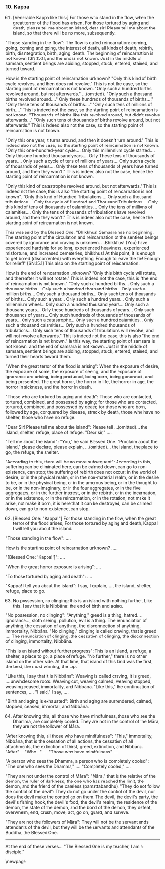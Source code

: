### 10. Kappa

61. [Venerable Kappa like this:] For those who stand in the flow, when the great
    terror of the flood has arisen,
For those tortured by aging and death, please tell me about an island, dear sir!
Please tell me about the island, so that there will be no more, subsequently.

"Those standing in the flow": The flow is called reincarnation: coming, going,
coming and going, the interest of death, all kinds of death, rebirth, birth,
disintegration, birth, aging, death. The beginning of reincarnation is not known
[SN.15.1], and the end is not known. Just in the middle of samsara, sentient
beings are abiding, stopped, stuck, entered, stained, and turned toward.

How is the starting point of reincarnation unknown? "Only this kind of birth
cycle revolves, and then does not revolve." This is not the case, so the
starting point of reincarnation is not known. "Only such a hundred births
revolved around, but not afterwards." ...(omitted). "Only such a thousand births
revolved around...." Only these hundreds of thousands of births...." "Only these
tens of thousands of births...." "Only such tens of millions of birth...." This
is indeed not the case, so the starting point of reincarnation is not known.
"Thousands of births like this revolved around, but didn't revolve
afterwards..." "Only such tens of thousands of births revolve around, but not
afterwards." This is indeed also not the case, so the starting point of
reincarnation is not known.

"Only this one year, it turns around, and then it doesn't turn around." This is
indeed also not the case, so the starting point of reincarnation is not known.
"Only this one-hundred-year cycle.... Only this millennium cycle started....
Only this one hundred thousand years.... Only These tens of thousands of
years.... Only such a cycle of tens of millions of years.... Only such a cycle
of thousands of years.... Only these tens of thousands of years have turned
around, and then they won't." This is indeed also not the case, hence the
starting point of reincarnation is not known.

"Only this kind of catastrophe revolved around, but not afterwards." This is
indeed not the case, this is also "the starting point of reincarnation is not
known". "Only this kind of Hundred Tribulations.... Only such a thousand
tribulations.... Only the cycle of Hundred and Thousand Tribulations.... Only
this kind of tens of thousands of calamities.... Only the tens of millions of
calamities.... Only the tens of thousands of tribulations have revolved around,
and then they won't." This is indeed also not the case, hence the starting point
of reincarnation is not known.

This was said by the Blessed One: "Bhikkhus! Samsara has no beginning. The
starting point of the circulation and reincarnation of the sentient beings
covered by ignorance and craving is unknown. ...Bhikkhus! (You) have experienced
hardship for so long, experienced heaviness, experienced misfortune, and
increased cemeteries, bhikkhus! At this point, it is enough to get bored
(discontented) with everything! Enough to leave the tie! Enough for relief!"
[SN.15.1] This also on the starting point of reincarnation.

How is the end of reincarnation unknown? "Only this birth cycle will rotate, and
thereafter it will not rotate." This is indeed not the case, this is "the end of
reincarnation is not known." "Only such a hundred births... Only such a thousand
births... Only such a hundred thousand births... Only such a million births...
Only such a thousand births... Only such tens of thousands of births... Only
such a year... Only such a hundred years... Only such a millennium wheel... Only
such a hundred thousand years... Only such a thousand years... Only these
hundreds of thousands of years... Only such thousands of years... Only such
hundreds of thousands of thousands of years... Only such a catastrophe... Only
such a hundred calamities... Only such a thousand calamities... Only such a
hundred thousands of tribulations... Only such tens of thousands of tribulations
will revolve, and will not revolve afterwards." This is indeed not the case,
this is also "the end of reincarnation is not known." In this way, the starting
point of samsara is not known, and the end of samsara is not known. Just in the
middle of samsara, sentient beings are abiding, stopped, stuck, entered,
stained, and turned their hearts toward them.

"When the great terror of the flood is arising": When the exposure of desire,
the exposure of some, the exposure of seeing, and the exposure of ignorance are
arising, being produced, being born, being generated, and being presented. The
great horror, the horror in life, the horror in age, the horror in sickness,
and the horror in death.

"Those who are tortured by aging and death": Those who are contacted, tortured,
combined, and possessed by aging; for those who are contacted, tortured,
combined, and possessed by death; for those who are born, followed by age,
conquered by disease, struck by death, those who have no shelter, those who have
no refuge.

"Dear Sir! Please tell me about the island": Please tell ...(omitted)... the
island, shelter, refuge, place of refuge. "Dear sir," ....

"Tell me about the island": "You," he said Blessed One. "Proclaim about the
island," please declare, please explain, ...(omitted)... the island, the place
to go, the refuge, the shelter.

"According to this, there will be no more subsequent": According to this,
suffering can be eliminated here, can be calmed down, can go to non-existence,
can stop; the suffering of rebirth does not occur; in the world of desire, or in
the physical realm, or in the non-material realm, or in the desire to be, or in
the physical being, or in the amorous being, or in the thought to be, or in the
non-imaginary, or in the four aggregates, or in the five aggregates, or in the
further interest, or in the rebirth, or in the incarnation, or in the existence,
or in the reincarnation, or in the rotation; not make it arise, not make it
born, it is here that it can be destroyed, can be calmed down, can go to
non-existence, can stop.

62. [Blessed One: "Kappa!"] For those standing in the flow, when the great
    terror of the flood arises,
For those tortured by aging and death, Kappa! I will tell you about the island.

"Those standing in the flow": ....

How is the starting point of reincarnation unknown? .....

"[Blessed One: 'Kappa!']": ....

"When the great horror exposure is arising": ....

"To those tortured by aging and death": ....

"Kappa! I tell you about the island": I say, I explain, ..., the island,
shelter, refuge, place to go.

63. No possession, no clinging: this is an island with nothing further,
Like this, I say that it is Nibbāna: the end of birth and aging.

"No possession, no clinging": "Anything," greed is a thing, hatred...,
ignorance..., sloth seeing, pollution, evil is a thing. The renunciation of
anything, the cessation of anything, the disconnection of anything, immortality,
Nibbāna. "No clinging," clinging is called craving, that is greed .... The
renunciation of clinging, the cessation of clinging, the disconnection of
clinging, immortality, Nibbāna.

"This is an island without further progress": This is an island, a refuge, a
shelter, a place to go, a place of refuge. "No further," there is no other
island on the other side. At that time, that island of this kind was the first,
the best, the most winning, the top.

"Like this, I say that it is Nibbāna": Weaving is called craving, it is greed,
....unwholesome roots. Weaving cut, weaving calmed, weaving stopped, weaving
ceased, immortality, and Nibbāna. "Like this," the continuation of sentences,
.... "I said," I say, ....

"Birth and aging is exhausted": Birth and aging are surrendered, calmed,
stopped, ceased, immortal, and Nibbāna.

64. After knowing this, all those who have mindfulness, those who see the
    Dhamma, are completely cooled.
They are not in the control of the Māra, they are not the follower of Māra.

"After knowing this, all those who have mindfulness": "This," immortality,
Nibbāna, that is the cessation of all actions, the cessation of all attachments,
the extinction of thirst, greed, extinction, and Nibbāna. "After".... "Who..."
.... "Those who have mindfulness" ....

"A person who sees the Dhamma, a person who is completely cooled": "The one who
sees the Dhamma," .... "Completely cooled," ....

"They are not under the control of Māra": "Māra," that is the relative of the
demon, the ruler of darkness, the one who has reached the limit, the demon, and
the friend of the careless (pamattabandhu). "They do not follow the control of
the devil": They do not go under the control of the devil, nor does the devil
make the control go on them. The devil, the devil's party, the devil's fishing
hook, the devil's food, the devil's realm, the residence of the demon, the state
of the demon, and the bond of the demon, they defeat, overwhelm, end, crush,
move, act, go on, guard, and survive.

"They are not the followers of Māra": They will not be the servant ands
attendants of the devil, but they will be the servants and attendants of the
Buddha, the Blessed One.

---

At the end of these verses... "The Blessed One is my teacher, I am a disciple."

\newpage
